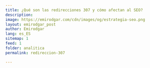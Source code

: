 ```yaml
---
title: ¿Qué son las redirecciones 307 y cómo afectan al SEO? 
description: 
image: https://emirodgar.com/cdn/images/og/estrategia-seo.png
layout: emirodgar_post
author: Emirodgar
lang: es_ES
sitemap: 1
feed: 1
folder: analitica
permalink: redireccion-307

--- 
```



<!--stackedit_data:
eyJoaXN0b3J5IjpbMzY3MDg0NjMyXX0=
-->